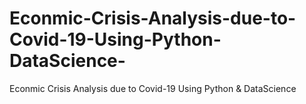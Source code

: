 # Econmic-Crisis-Analysis-due-to-Covid-19-Using-Python-DataScience-
Econmic Crisis Analysis due to Covid-19 Using Python &amp; DataScience 
